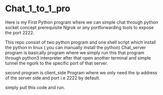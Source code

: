# Chat_1_to_1_pro
Here is my First Python program where we can simple chat through python socket concept
prerequisite Ngrok or any portforwarding tools to expose the port 2222.

This repo consist of two python program and one shell script which install the python in linux ( you can manually install the python)
Chat_server program is basically program where we simply run this that program through python3 interpreter after that open another terminal and simple tunnel the ngork to the specific port of that server.

second program is client_side Program where we only need the ip address of the server side and port i.e 2222 by default.

simply pull this code and run.
